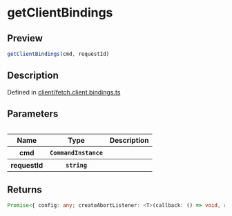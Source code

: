 
      
# getClientBindings

<div class="api-docs__section" data-reactroot="">

## Preview

</div><div class="api-docs__preview fn" data-reactroot="">

```ts
getClientBindings(cmd, requestId)
```

</div><div class="api-docs__section" data-reactroot="">

## Description

</div><div class="api-docs__description" data-reactroot=""><span class="api-docs__do-not-parse">



</span></div><div class="api-docs__definition" data-reactroot="">

Defined in [client/fetch.client.bindings.ts](https://github.com/BetterTyped/hyper-fetch/blob/089b54eb/packages/core/src/client/fetch.client.bindings.ts#L5)

</div><div class="api-docs__section" data-reactroot="">

## Parameters

</div><div class="api-docs__parameters" data-reactroot=""><table>

<table><thead><tr><th>Name</th><th>Type</th><th>Description</th></tr></thead><tbody><tr><th>cmd</th><th><code><span class="api-type__type ">CommandInstance</span></code></th><th><div class="api-docs__description"><span class="api-docs__do-not-parse">



</span></div></th></tr><tr><th>requestId</th><th><code><span class="api-type__type">string</span></code></th><th><div class="api-docs__description"><span class="api-docs__do-not-parse">



</span></div></th></tr></tbody></table>

</table></div><div class="api-docs__section" data-reactroot="">

## Returns

</div><div class="api-docs__returns" data-reactroot="">

```ts
Promise<{ config: any; createAbortListener: <T>(callback: () => void, resolve: (value: ClientResponseErrorType<ExtractError<T>>) => void) => () => void; fullUrl: string; getAbortController: () => AbortController; getRequestStartTimestamp: () => number; getResponseStartTimestamp: () => number; headers: HeadersInit; onAbortError: <T>(resolve: (value: ClientResponseErrorType<ExtractError<T>>) => void) => Promise<ClientResponseErrorType<ExtractError<T>>>; onBeforeRequest: () => void; onError: <T>(error: Error | ExtractError<T>, status: number, resolve: (value: ClientResponseErrorType<ExtractError<T>>) => void) => Promise<ClientResponseErrorType<ExtractError<T>>>; onRequestEnd: () => number; onRequestProgress: (progress: ProgressRequestDataType) => number; onRequestStart: (progress?: ProgressRequestDataType) => number; onResponseEnd: () => number; onResponseProgress: (progress: ProgressRequestDataType) => number; onResponseStart: (progress?: ProgressRequestDataType) => number; onSuccess: <T>(responseData: unknown, status: number, resolve: (value: ClientResponseErrorType<ExtractError<T>>) => void) => Promise<ClientResponseSuccessType<ExtractResponse<T>>>; onTimeoutError: <T>(resolve: (value: ClientResponseErrorType<ExtractError<T>>) => void) => Promise<ClientResponseErrorType<ExtractError<T>>>; onUnexpectedError: <T>(resolve: (value: ClientResponseErrorType<ExtractError<T>>) => void) => Promise<ClientResponseErrorType<ExtractError<T>>>; payload: string | FormData }>
```

</div>